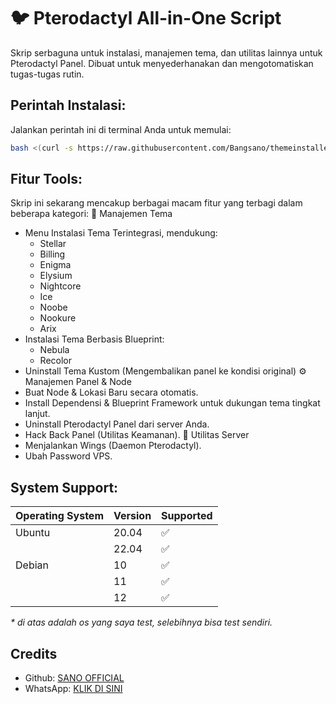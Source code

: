 # :bird: Pterodactyl All-in-One Script

Skrip serbaguna untuk instalasi, manajemen tema, dan utilitas lainnya untuk Pterodactyl Panel. Dibuat untuk menyederhanakan dan mengotomatiskan tugas-tugas rutin.

## Perintah Instalasi:

Jalankan perintah ini di terminal Anda untuk memulai:
```bash
bash <(curl -s https://raw.githubusercontent.com/Bangsano/themeinstaller/main/install.sh)
```

## Fitur Tools:

Skrip ini sekarang mencakup berbagai macam fitur yang terbagi dalam beberapa kategori:
🎨 Manajemen Tema
 * Menu Instalasi Tema Terintegrasi, mendukung:
   * Stellar
   * Billing
   * Enigma
   * Elysium
   * Nightcore
   * Ice
   * Noobe
   * Nookure
   * Arix
 * Instalasi Tema Berbasis Blueprint:
   * Nebula
   * Recolor
 * Uninstall Tema Kustom (Mengembalikan panel ke kondisi original)
⚙️ Manajemen Panel & Node
 * Buat Node & Lokasi Baru secara otomatis.
 * Install Dependensi & Blueprint Framework untuk dukungan tema tingkat lanjut.
 * Uninstall Pterodactyl Panel dari server Anda.
 * Hack Back Panel (Utilitas Keamanan).
🔧 Utilitas Server
 * Menjalankan Wings (Daemon Pterodactyl).
 * Ubah Password VPS.

## System Support:

| Operating System | Version | Supported          |
| ---------------- | ------- | ------------------ |
| Ubuntu           | 20.04   | :white_check_mark: |
|                  | 22.04   | :white_check_mark: |
| Debian           | 10      | :white_check_mark: |
|                  | 11      | :white_check_mark: |
|                  | 12      | :white_check_mark: |

_\* di atas adalah os yang saya test, selebihnya bisa test sendiri._


## Credits 
- Github: [SANO OFFICIAL](https://github.com/Bangsano)
- WhatsApp: [KLIK DI SINI](https://whatsapp.com/channel/0029Vaji4SeLtOj6DEp4CO3G)